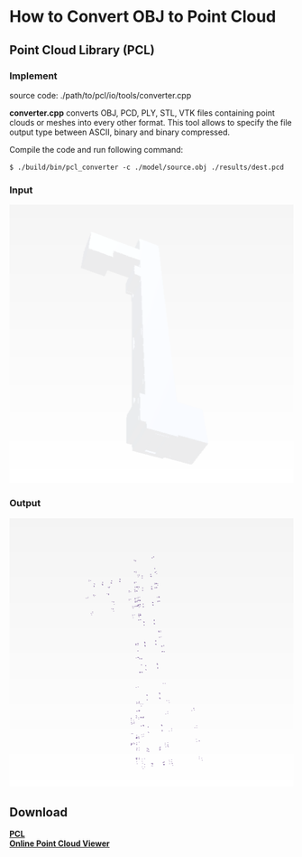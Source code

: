 # How to Convert OBJ to Point Cloud

## Point Cloud Library (PCL)

### Implement
source code: ./path/to/pcl/io/tools/converter.cpp

**converter.cpp** converts OBJ, PCD, PLY, STL, VTK files containing point clouds or meshes into every other format. This tool allows to specify the file output type between ASCII, binary and binary compressed.

Compile the code and run following command:

```
$ ./build/bin/pcl_converter -c ./model/source.obj ./results/dest.pcd
```
### Input

![hallway.png](https://github.com/HugoNip/ObjLoader2.0v/blob/master/figures/hallway.png)

### Output

![pcl1.png](https://github.com/HugoNip/ObjLoader2.0v/blob/master/figures/pcl1.png)



## Download
[**PCL**](https://github.com/PointCloudLibrary/pcl)    
[**Online Point Cloud Viewer**](https://www.creators3d.com/online-viewer)     
